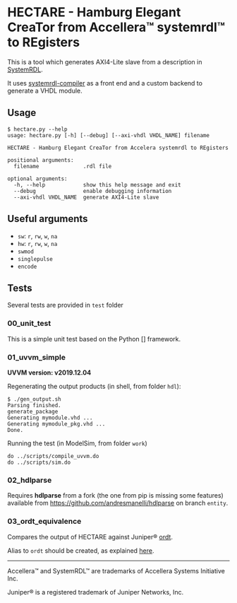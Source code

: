 # HECTARE - Hamburg Elegant CreaTor from Accellera™ systemrdl™ to REgisters

This is a tool which generates AXI4-Lite slave from a description in
[SystemRDL](https://www.accellera.org/activities/working-groups/systemrdl).

It uses [systemrdl-compiler](https://github.com/SystemRDL/systemrdl-compiler)
as a front end and a custom backend to generate a VHDL module.

## Usage

```
$ hectare.py --help
usage: hectare.py [-h] [--debug] [--axi-vhdl VHDL_NAME] filename

HECTARE - Hamburg Elegant CreaTor from Accelera systemrdl to REgisters

positional arguments:
  filename              .rdl file

optional arguments:
  -h, --help            show this help message and exit
  --debug               enable debugging information
  --axi-vhdl VHDL_NAME  generate AXI4-Lite slave
```

## Useful arguments

  * `sw`: `r`, `rw`, `w`, `na`
  * `hw`: `r`, `rw`, `w`, `na`
  * `swmod`
  * `singlepulse`
  * `encode`

## Tests

Several tests are provided in `test` folder

### 00_unit_test

This is a simple unit test based on the Python [] framework.

### 01_uvvm_simple

**UVVM version: v2019.12.04**

Regenerating the output products (in shell, from folder `hdl`):

```
$ ./gen_output.sh
Parsing finished.
generate_package
Generating mymodule.vhd ...
Generating mymodule_pkg.vhd ...
Done.
```

Running the test (in ModelSim, from folder `work`)

```
do ../scripts/compile_uvvm.do
do ../scripts/sim.do
```

### 02_hdlparse

Requires **hdlparse** from a fork (the one from pip is missing some features)
available from https://github.com/andresmanelli/hdlparse on branch `entity`.

### 03_ordt_equivalence

Compares the output of HECTARE against Juniper®
[ordt](https://github.com/Juniper/open-register-design-tool).

Alias to `ordt` should be created, as explained
[here](https://github.com/Juniper/open-register-design-tool/wiki/Running-Ordt).

---

Accellera™ and SystemRDL™ are trademarks of Accellera Systems Initiative Inc.

Juniper® is a registered trademark of Juniper Networks, Inc.
